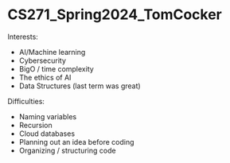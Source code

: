 # CS271_Spring2024_TomCocker

Interests: 

- AI/Machine learning
- Cybersecurity
- BigO / time complexity
- The ethics of AI
- Data Structures (last term was great)



Difficulties: 

- Naming variables 
- Recursion
- Cloud databases
- Planning out an idea before coding
- Organizing / structuring code 
